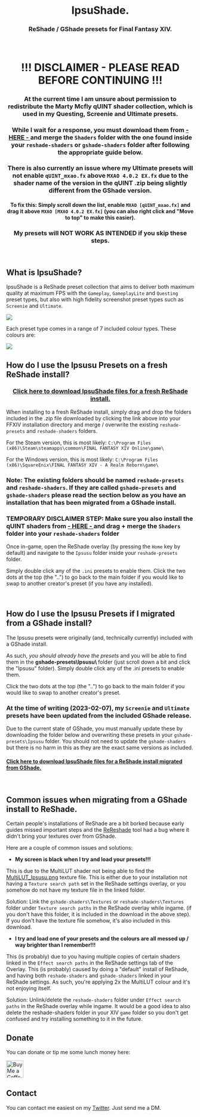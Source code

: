 <p align="center">
  <h1 align="center">IpsuShade.</h1>
  <h3 align="center"> ReShade / GShade presets for Final Fantasy XIV.</p>
<!--- <p align="center">
    <img width="50%" src="https://i.imgur.com/vGikwdM.png">
  </p> ---!>
</p>

<br>


<h1 align="center">  !!! DISCLAIMER - PLEASE READ BEFORE CONTINUING !!! </h1>

<h3 align="center">
At the current time I am unsure about permission to redistribute the Marty Mcfly qUINT shader collection, which is used in my Questing, Screenie and Ultimate presets. 
</h3>
<h3 align="center">
While I wait for a response, you must download them from <a href='https://github.com/martymcmodding/qUINT/archive/refs/heads/master.zip' target='_black'>  - HERE - </a> and merge the <code>Shaders</code> folder with the one found inside your <code>reshade-shaders</code> or <code>gshade-shaders</code> folder after following the appropriate guide below.  
</h3>
<h3 align="center">There is also currently an issue where my Ultimate presets will not enable <code>qUINT_mxao.fx</code> above <code>MXAO 4.0.2 EX.fx</code> due to the shader name of the version in the qUINT .zip being slightly different from the GShade version.</h3>
<h4 align="center">
To fix this: Simply scroll down the list, enable <code>MXAO [qUINT_mxao.fx]</code> and drag it above <code>MXAO [MXAO 4.0.2 EX.fx]</code> (you can also right click and "Move to top" to make this easier).
</h4>
<h3 align="center">
My presets will NOT WORK AS INTENDED if you skip these steps.
</h3>
<br>

## What is IpsuShade?

IpsuShade is a ReShade preset collection that aims to deliver both maximum quality at maximum FPS with the `Gameplay`, `GameplayLite` and `Questing` preset types, but also with high fidelity screenshot preset types such as `Screenie` and `Ultimate`.

<img src="https://i.imgur.com/0h3bTyM.png">

Each preset type comes in a range of 7 included colour types.
These colours are: 

<img src="https://i.imgur.com/wr2tvRH.png">

## How do I use the Ipsusu Presets on a fresh ReShade install?

<h3 align="center"> <a href='https://raw.githubusercontent.com/ipsusu/IpsuShade/master/IpsuShade_ReShadeFolderRelease.zip' target='_blank'> Click here to download IpsuShade files for a fresh ReShade install. </a> </h3>

When installing to a fresh ReShade install, simply drag and drop the folders included in the .zip file downloaded by clicking the link above into your FFXIV installation directory and merge / overwrite the existing `reshade-presets` and `reshade-shaders` folders. 

For the Steam version, this is most likely: `C:\Program Files (x86)\Steam\steamapps\common\FINAL FANTASY XIV Online\game\`

For the Windows version, this is most likely: `C:\Program Files (x86)\SquareEnix\FINAL FANTASY XIV - A Realm Reborn\game\`

### Note: The existing folders should be named `reshade-presets` and `reshade-shaders`. If they are called `gshade-presets` and `gshade-shaders` please read the section below as you have an installation that has been migrated from a GShade install.

<h3> TEMPORARY DISCLAIMER STEP: Make sure you also install the qUINT shaders from <a href='https://github.com/martymcmodding/qUINT/archive/refs/heads/master.zip' target='_black'>  - HERE - </a> and drag + merge the <code>Shaders</code> folder into your <code>reshade-shaders</code> folder </h3>

Once in-game, open the ReShade overlay (by pressing the `Home` key by default) and navigate to the `Ipsusu` folder inside your `reshade-presets` folder.

Simply double click any of the `.ini` presets to enable them. Click the two dots at the top (the "..") to go back to the main folder if you would like to swap to another creator's preset (if you have any installed).

<br>

## How do I use the Ipsusu Presets if I migrated from a GShade install?

The Ipsusu presets were originally (and, technically currently) included with a GShade install. 

As such, <i>you should already have the presets</i> and you will be able to find them in the <b>gshade-presets\Ipsusu\ </b> folder (just scroll down a bit and click the "Ipsusu" folder). Simply double click any of the .ini presets to enable them. 

Click the two dots at the top (the "..") to go back to the main folder if you would like to swap to another creator's preset.

<h3>At the time of writing (2023-02-07), my <code>Screenie</code> and <code>Ultimate</code> presets have been updated from the included GShade release. </h3>

Due to the current state of GShade, you must manually update these by downloading the folder below and overwriting these presets in your `gshade-presets\Ipsusu` folder. You should not need to update the `gshade-shaders` but there is no harm in this as they are the exact same versions as included.  

#### <a href='https://raw.githubusercontent.com/ipsusu/IpsuShade/master/IpsuShade_GShadeFolderRelease.zip' target='_blank'> Click here to download IpsuShade files for a ReShade install migrated from GShade. </a>

<br>

## Common issues when migrating from a GShade install to ReShade.

Certain people's installations of ReShade are a bit borked because early guides missed important steps and the <a href="https://github.com/eqbot/ReReShade">ReReshade</a> tool had a bug where it didn't bring your textures over from GShade.

Here are a couple of common issues and solutions:

- <b>My screen is black when I try and load your presets!!!</b>

This is due to the MultiLUT shader not being able to find the <a href="https://github.com/ipsusu/IpsuShade/blob/master/Textures/MultiLut_Ipsusu.png">MultiLUT_Ipsusu.png</a> texture file. This is either due to your installation not having a `Texture search path` set in the ReShade settings overlay, or you somehow do not have my texture file in the linked folder.

Solution: Link the `gshade-shaders\Textures` or `reshade-shaders\Textures`  folder under `Texture search paths` in the ReShade overlay while ingame. (if you don't have this folder, it is included in the download in the above step). If you don't have the texture file somehow, it's also included in this download.

- <b>I try and load one of your presets and the colours are all messed up / way brighter than I remember!!!</b>

This (is probably) due to you having multiple copies of certain shaders linked in the `Effect search paths` in the ReShade settings tab of the Overlay.
This (is probably) caused by doing a "default" install of ReShade, and having both `reshade-shaders` and `gshade-shaders` linked in your ReShade settings.
As such, you're applying 2x the MultiLUT colour and it's not enjoying itself.

Solution: Unlink/delete the `reshade-shaders` folder under `Effect search paths` in the ReShade overlay while ingame. It would be a good idea to also delete the reshade-shaders folder in your XIV `game` folder so you don't get confused and try installing something to it in the future. 

## Donate

You can donate or tip me some lunch money here:

<a href='https://ko-fi.com/ipsusu' target='_blank'><img height='35' style='border:0px;height:46px;' src='https://az743702.vo.msecnd.net/cdn/kofi3.png?v=0' border='0' alt='Buy Me a Coffee at ko-fi.com'/></a>
  
## Contact

You can contact me easiest on my <a href='https://twitter.com/ipsusu'>Twitter</a>. Just send me a DM.
